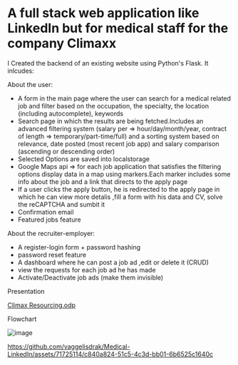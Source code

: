 # A full stack web application like LinkedIn but for medical staff for the company Climaxx

I Created the backend of an existing website using Python's Flask. It inlcudes:

About the user:
  * A form in the main page where the user can search for a medical related job and filter based on the occupation, the specialty, the location (including autocomplete), keywords 
  * Search page in which the results are being fetched.Includes an advanced filtering system (salary per => hour/day/month/year, contract of length  => temporary/part-time/full) and a sorting system based on relevance, date posted (most recent job app) and salary comparison (ascending or descending order) 
  * Selected Options are saved into localstorage
  * Google Maps api => for each job application that satisfies the filtering options display data in a map using markers.Each marker includes some info about the job and a link that directs to the apply page 
  * If a user clicks the apply button, he is redirected to the apply page in which he can view more detalis ,fill a form with his data and CV, solve the reCAPTCHA and sumbit it
  * Confirmation email 
  * Featured jobs feature
  
About the recruiter-employer:
  * A register-login form + password hashing
  * password reset feature 
  * A dashboard where he can post a job ad ,edit or delete it (CRUD)
  * view the requests for each job ad he has made
  * Activate/Deactivate job ads (make them invisible)


Presentation

[Climax Resourcing.odp](https://github.com/vaggelisdrak/climaxx---medical-linkedin/files/11904316/Climax.Resourcing.odp)

Flowchart

![image](https://github.com/vaggelisdrak/climaxx---medical-linkedin/assets/71725114/382d037f-d1bb-45f4-96c7-6f8ba6dc1e2b)


https://github.com/vaggelisdrak/Medical-LinkedIn/assets/71725114/c840a824-51c5-4c3d-bb01-6b6525c1640c

